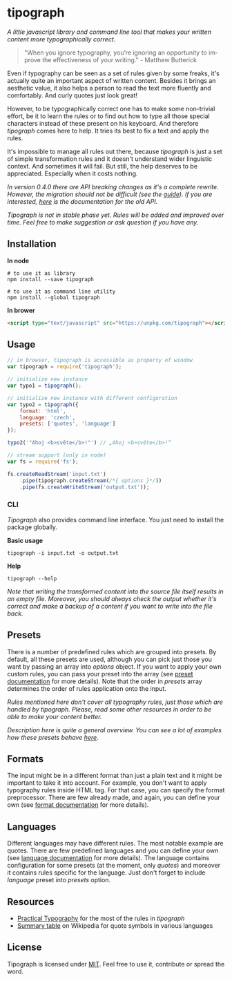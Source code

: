 # tipograph

*A little javascript library and command line tool that makes your written content more typographically correct.*

> "When you ig­nore ty­pog­ra­phy, you’re ig­nor­ing an op­por­tu­nity to im­prove the ef­fec­tive­ness of your writing." -
> Matthew Butterick

Even if typography can be seen as a set of rules given by some freaks, it's actually quite an important aspect of
written content. Besides it brings an aesthetic value, it also helps a person to read the text more fluently and
comfortably. And curly quotes just look great!

However, to be typographically correct one has to make some non-trivial effort, be it to learn the rules or to find out
how to type all those special characters instead of these present on his keyboard. And therefore *tipograph* comes here
to help. It tries its best to fix a text and apply the rules.

It's impossible to manage all rules out there, because *tipograph* is just a set of simple transformation rules and it
doesn't understand wider linguistic context. And sometimes it will fail. But still, the help deserves to be appreciated.
Especially when it costs nothing.

*In version 0.4.0 there are API breaking changes as it's a complete rewrite. However, the migration should not be
difficult (see the [guide](03to04.md)). If you are interested, [here](https://github.com/pnevyk/tipograph/tree/v0.3.5)
is the documentation for the old API.*

*Tipograph is not in stable phase yet. Rules will be added and improved over time. Feel free to make suggestion or ask
question if you have any.*

## Installation

**In node**

```shell
# to use it as library
npm install --save tipograph

# to use it as command line utility
npm install --global tipograph
```

**In brower**

```html
<script type="text/javascript" src="https://unpkg.com/tipograph"></script>
```

## Usage

```js
// in browser, tipograph is accessible as property of window
var tipograph = require('tipograph');

// initialize new instance
var typo1 = tipograph();

// initialize new instance with different configuration
var typo2 = tipograph({
    format: 'html',
    language: 'czech',
    presets: ['quotes', 'language']
});

typo2('"Ahoj <b>světe</b>!"') // „Ahoj <b>světe</b>!“

// stream support (only in node)
var fs = require('fs');

fs.createReadStream('input.txt')
    .pipe(tipograph.createStream(/*{ options }*/))
    .pipe(fs.createWriteStream('output.txt'));
```

### CLI

*Tipograph* also provides command line interface. You just need to install the package globally.

**Basic usage**

```shell
tipograph -i input.txt -o output.txt
```

**Help**

```shell
tipograph --help
```

*Note that writing the transformed content into the source file itself results in an empty file. Moreover, you should
always check the output whether it's correct and make a backup of a content if you want to write into the file back.*


## Presets

There is a number of predefined rules which are grouped into presets. By default, all these presets are used, although
you can pick just those you want by passing an array into *options* object. If you want to apply your own custom rules,
you can pass your preset into the array (see [preset documentation](src/presets/readme.md) for more details). Note that
the order in *presets* array determines the order of rules application onto the input.

*Rules mentioned here don't cover all typography rules, just those which are handled by tipograph. Please, read some
other resources in order to be able to make your content better.*

*Description here is quite a general overview. You can see a lot of examples how these presets behave [here](rules.md).*

<!-- {{ presets }} -->

## Formats

The input might be in a different format than just a plain text and it might be important to take it into account. For
example, you don't want to apply typography rules inside HTML tag. For that case, you can specify the format
preprocessor. There are few already made, and again, you can define your own (see
[format documentation](src/formats/readme.md) for more details).

<!-- {{ formats }} -->

## Languages

Different languages may have different rules. The most notable example are quotes. There are few predefined languages
and you can define your own (see [language documentation](src/languages/readme.md) for more details). The language
contains configuration for some presets (at the moment, only *quotes*) and moreover it contains rules specific for the
language. Just don't forget to include *language* preset into *presets* option.

<!-- {{ languages }} -->

## Resources

* [Practical Typography](https://practicaltypography.com/) for the most of the rules in *tipograph*
* [Summary table](https://en.wikipedia.org/wiki/Quotation_mark#Summary_table) on Wikipedia for quote symbols in various
languages

## License

Tipograph is licensed under [MIT](LICENSE). Feel free to use it, contribute or spread the word.
